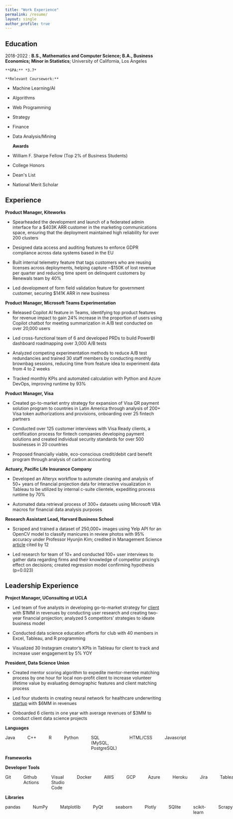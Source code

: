 ```yaml
---
title: "Work Experience"
permalink: /resume/
layout: single
author_profile: true
---
```


Education
---------

2018-2022 
:   **B.S., Mathematics and Computer Science; B.A., Business Economics; Minor in Statistics**; University of California, Los Angeles 

    **GPA:** *3.7*
    
    **Relevant Coursework:** 
* Machine Learning/AI
* Algorithms
* Web Programming
* Strategy
* Finance
* Data Analysis/Mining

    **Awards**
* William F. Sharpe Fellow (Top 2% of Business Students)
* College Honors
* Dean's List
* National Merit Scholar

Experience
----------

**Product Manager, Kiteworks**

* Spearheaded the development and launch of a federated admin interface for a $403K ARR customer in the marketing communications space, ensuring that the deployment maintained high reliability for over 200 clusters

* Designed data access and auditing features to enforce GDPR compliance across data systems based in the EU

* Built internal telemetry feature that tags customers who are reusing licenses across deployments, helping capture ~$150K of lost revenue per quarter and reducing time spent on delinquent customers by Renewals team by 40%

* Led development of form field validation feature for government customer, securing $141K ARR in new business

**Product Manager, Microsoft Teams Experimentation**

* Released Copilot AI feature in Teams, identifying top product features for revenue impact to gain 24% increase in the proportion of users using Copilot chatbot for meeting summarization in A/B test conducted on over 20,000 users

* Led cross-functional team of 6 and developed PRDs to build PowerBI dashboard roadmapping over 3,000 A/B tests

* Analyzed competing experimentation methods to reduce A/B test redundancies and trained 30 staff members by conducting monthly brownbag sessions, reducing time from feature idea to experiment data from 4 to 2 weeks

* Tracked monthly KPIs and automated calculation with Python and Azure DevOps, improving runtime by 93%

**Product Manager, Visa**

* Created go-to-market entry strategy for expansion of Visa QR payment solution program to countries in Latin America through analysis of 200+ Visa token authorizations and provisions, onboarding over 25 fintech partners

* Conducted over 125 customer interviews with Visa Ready clients, a certification process for fintech companies developing payment solutions and created individual security standards for over 500 businesses in 20 countries

* Proposed financially viable, eco-conscious credit/debit card benefit program through analysis of carbon accounting

**Actuary, Pacific Life Insurance Company**

* Developed an Alteryx workflow to automate cleaning and analysis of 50+ years of financial projection data for interactive visualization in Tableau to be utilized by internal c-suite clientele, expediting process runtime by 70%

* Automated data retrieval process of 300+ datasets using Microsoft VBA macros for financial data analysis purposes

**Research Assistant Lead, Harvard Business School**

* Scraped and trained a dataset of 250,000+ images using Yelp API for an OpenCV model to classify manicures in review photos with 95% accuracy under Professor Hyunjin Kim; credited in Management Science [article](https://papers.kimhyunjin.com/Kim_CompetitorInfo.pdf) cited by 12

* Led research for team of 10+ and conducted 100+ user interviews to gather data regarding firms and their knowledge of competitor pricing’s effect on decisions; created regression model confirming hypothesis (p=0.023)

Leadership Experience
----------

**Project Manager, UConsulting at UCLA**

* Led team of five analysts in developing go-to-market strategy for [client](https://www.pickupmusic.com/home-v4-2) with $1MM in revenues by conducting user research and creating two-year financial projection; analyzed 5 competitors’ strategies to ideate business model

* Conducted data science education efforts for club with 40 members in Excel, Tableau, and R programming

* Visualized 30 Instagram creator’s KPIs in Tableau for client to track and increase user engagement by 5% YOY

**President, Data Science Union**

* Created mentor scoring algorithm to expedite mentor-mentee matching process by one hour for local non-profit client to increase volunteer lifetime value by evaluating demographic features and client matching process

* Led four students in creating neural network for healthcare underwriting [startup](https://fedo.ai/) with $6MM in revenues

* Onboarded 6 clients in one year with average revenues of $3MM to conduct client data science projects

**Languages**

<ul style="display: flex; gap: 20px; list-style-position: inside; padding: 0; margin: 0;">
  <li style="display: inline; margin-right: 20px;">Java</li>
  <li style="display: inline; margin-right: 20px;">C++</li>
  <li style="display: inline; margin-right: 20px;">R</li>
  <li style="display: inline; margin-right: 20px;">Python</li>
  <li style="display: inline; margin-right: 20px;">SQL (MySQL, PostgreSQL)</li>
  <li style="display: inline; margin-right: 20px;">HTML/CSS</li>
  <li style="display: inline; margin-right: 20px;">Javascript</li>
</ul>

**Frameworks**

**Developer Tools**

<ul style="display: flex; gap: 20px; list-style-position: inside; padding: 0; margin: 0;">
  <li style="display: inline; margin-right: 20px;">Git</li>
  <li style="display: inline; margin-right: 20px;">Github Actions</li>
  <li style="display: inline; margin-right: 20px;">Visual Studio Code</li>
  <li style="display: inline; margin-right: 20px;">Docker</li>
  <li style="display: inline; margin-right: 20px;">AWS</li>
  <li style="display: inline; margin-right: 20px;">GCP</li>
  <li style="display: inline; margin-right: 20px;">Azure</li>
  <li style="display: inline; margin-right: 20px;">Heroku</li>
  <li style="display: inline; margin-right: 20px;">Jira</li>
  <li style="display: inline; margin-right: 20px;">Tableau</li>
  <li style="display: inline; margin-right: 20px;">Salesforce</li>
</ul>

**Libraries**

<ul style="display: flex; gap: 20px; list-style-position: inside; padding: 0; margin: 0;">
  <li style="display: inline; margin-right: 20px;">pandas</li>
  <li style="display: inline; margin-right: 20px;">NumPy</li>
  <li style="display: inline; margin-right: 20px;">Matplotlib</li>
  <li style="display: inline; margin-right: 20px;">PyQt</li>
  <li style="display: inline; margin-right: 20px;">seaborn</li>
  <li style="display: inline; margin-right: 20px;">Plotly</li>
  <li style="display: inline; margin-right: 20px;">SQlite</li>
  <li style="display: inline; margin-right: 20px;">scikit-learn</li>
  <li style="display: inline; margin-right: 20px;">Scrapy</li>
  <li style="display: inline; margin-right: 20px;">Tensorflow</li>
  <li style="display: inline; margin-right: 20px;">Selenium</li>
  <li style="display: inline; margin-right: 20px;">NLTK</li>
</ul>
